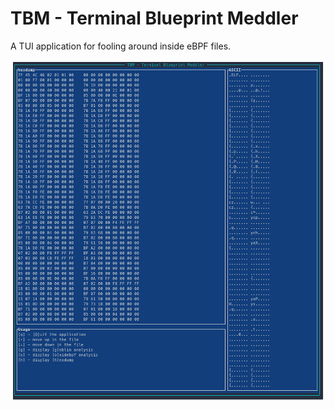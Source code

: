# TBM - Terminal Blueprint Meddler

A TUI application for fooling around inside eBPF files.

<img src="./assets/screenshot.png" alt="screenshot of eBELt reading an eBPF program">
